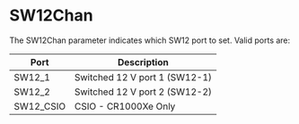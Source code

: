 # SW12Chan

The SW12Chan parameter indicates which SW12 port to set. Valid ports are:

| Port      | Description                   |
| --------- | ----------------------------- |
| SW12_1    | Switched 12 V port 1 (SW12-1) |
| SW12_2    | Switched 12 V port 2 (SW12-2) |
| SW12_CSIO | CSIO - CR1000Xe Only          |
